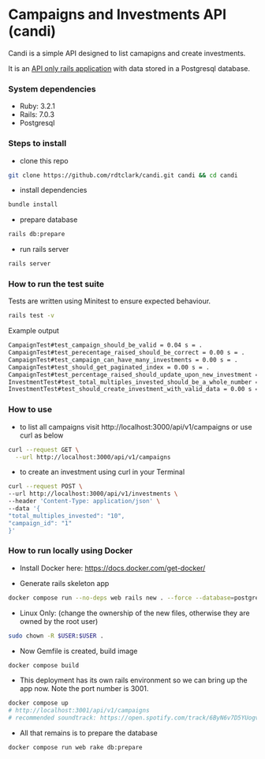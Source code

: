 # Campaigns and Investments API (candi)

Candi is a simple API designed to list camapigns and create investments.

It is an [API only rails application](https://guides.rubyonrails.org/api_app.html) with data stored in a Postgresql database.

### System dependencies

* Ruby: 3.2.1
* Rails: 7.0.3 
* Postgresql

### Steps to install

* clone this repo 
```bash
git clone https://github.com/rdtclark/candi.git candi && cd candi
```
* install dependencies
```bash
bundle install
```
* prepare database
```bash
rails db:prepare
```
* run rails server
```bash
rails server
```
### How to run the test suite
Tests are written using Minitest to ensure expected behaviour.
```bash
rails test -v
```
Example output
```bash
CampaignTest#test_campaign_should_be_valid = 0.04 s = .
CampaignTest#test_perecentage_raised_should_be_correct = 0.00 s = .
CampaignTest#test_campaign_can_have_many_investments = 0.00 s = .
CampaignTest#test_should_get_paginated_index = 0.00 s = .
CampaignTest#test_percentage_raised_should_update_upon_new_investment = 0.00 s = .
InvestmentTest#test_total_multiples_invested_should_be_a_whole_number = 0.00 s = .
InvestmentTest#test_should_create_investment_with_valid_data = 0.00 s = .
```

### How to use
* to list all campaigns visit http://localhost:3000/api/v1/campaigns or use curl as below
```bash
curl --request GET \
  --url http://localhost:3000/api/v1/campaigns
```
* to create an investment using curl in your Terminal
```bash
curl --request POST \
--url http://localhost:3000/api/v1/investments \
--header 'Content-Type: application/json' \
--data '{
"total_multiples_invested": "10",
"campaign_id": "1"
}'
```

### How to run locally using Docker

* Install Docker here: https://docs.docker.com/get-docker/

* Generate rails skeleton app
```bash
docker compose run --no-deps web rails new . --force --database=postgresql
```
* Linux Only: (change the ownership of the new files, otherwise they are owned by the root user)
```bash
sudo chown -R $USER:$USER .
```
* Now Gemfile is created, build image
```bash
docker compose build
```
* This deployment has its own rails environment so we can bring up the app now. Note the port number is 3001.
```bash
docker compose up
# http://localhost:3001/api/v1/campaigns
# recommended soundtrack: https://open.spotify.com/track/6ByN6v7D5YUogv622VMGrk 🥁
```
* All that remains is to prepare the database
```bash
docker compose run web rake db:prepare
```
